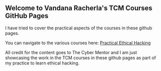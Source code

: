 ## Welcome to Vandana Racherla's TCM Courses GitHub Pages

I have tried to cover the practical aspects of the courses in these github pages.

You can navigate to the various courses here:
[Practical Ethical Hacking](https://github.com/vandanarach/TCM-Courses/tree/main/docs/PracticalEthicalHacking)

All credit for the content goes to The Cyber Mentor and I am just showcasing the work in the TCM courses in these github pages as part of my practice to learn ethical hacking.


